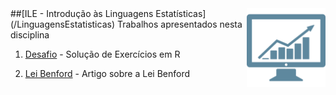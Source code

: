 <img src="/zImagens/statistic.png" align="right" width="25%" height="25%"/>
##[ILE - Introdução às Linguagens Estatísticas](/LinguagensEstatisticas)
Trabalhos apresentados nesta disciplina

1. [Desafio](/LinguagensEstatisticas/Desafio) - Solução de Exercícios em R

2. [Lei Benford](/LinguagensEstatisticas/ArtigoLeiDeBenford) - Artigo sobre a Lei Benford
